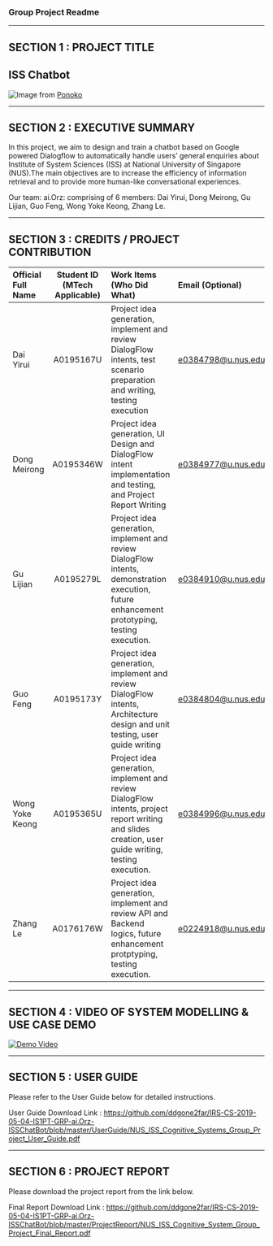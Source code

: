 ### Group Project Readme

---

## SECTION 1 : PROJECT TITLE
## ISS Chatbot

<img src="https://github.com/ddgone2far/IRS-CS-2019-05-04-IS1PT-GRP-ai.Orz-ISSChatBot/blob/master/cover_image.jpg"
     style="float: left; margin-right: 0px;" />
  
Image from <a href="https://www.ponoko.com/blog/how-to-make/designing-and-building-a-robot/">Ponoko</a>
  
---
## SECTION 2 : EXECUTIVE SUMMARY
In this project, we aim to design and train a chatbot based on Google powered Dialogflow to automatically handle users’ general enquiries about Institute of System Sciences (ISS) at National University of Singapore (NUS).The main objectives are to increase the efficiency of information retrieval and to provide more human-like conversational experiences.


Our team: ai.Orz: comprising of 6 members: Dai Yirui, Dong Meirong, Gu Lijian, Guo Feng, Wong Yoke Keong, Zhang Le.


---
## SECTION 3 : CREDITS / PROJECT CONTRIBUTION

| Official Full Name  | Student ID (MTech Applicable)  | Work Items (Who Did What) | Email (Optional) |
| :------------ |:---------------:| :-----| :-----|
| Dai Yirui			| A0195167U | Project idea generation, implement and review DialogFlow intents, test scenario preparation and writing, testing execution | e0384798@u.nus.edu |
| Dong Meirong		| A0195346W | Project idea generation, UI Design and DialogFlow intent implementation and testing, and Project Report Writing | e0384977@u.nus.edu |
| Gu Lijian			| A0195279L | Project idea generation, implement and review DialogFlow intents, demonstration execution, future enhancement prototyping, testing execution. | e0384910@u.nus.edu |
| Guo Feng			| A0195173Y | Project idea generation, implement and review DialogFlow intents, Architecture design and unit testing, user guide writing| e0384804@u.nus.edu |
| Wong Yoke Keong	| A0195365U | Project idea generation, implement and review DialogFlow intents, project report writing and slides creation, user guide writing, testing execution. | e0384996@u.nus.edu |
| Zhang Le 			| A0176176W | Project idea generation, implement and review API and Backend logics, future enhancement protptyping, testing execution. | e0224918@u.nus.edu |

---
## SECTION 4 : VIDEO OF SYSTEM MODELLING & USE CASE DEMO

[![Demo Video](https://img.youtube.com/vi/aFSoMvsbjpU/maxresdefault.jpg)](https://youtu.be/aFSoMvsbjpU)

---
## SECTION 5 : USER GUIDE

Please refer to the User Guide below for detailed instructions.

User Guide Download Link : <https://github.com/ddgone2far/IRS-CS-2019-05-04-IS1PT-GRP-ai.Orz-ISSChatBot/blob/master/UserGuide/NUS_ISS_Cognitive_Systems_Group_Project_User_Guide.pdf>

---
## SECTION 6 : PROJECT REPORT

Please download the project report from the link below.

Final Report Download Link : <https://github.com/ddgone2far/IRS-CS-2019-05-04-IS1PT-GRP-ai.Orz-ISSChatBot/blob/master/ProjectReport/NUS_ISS_Cognitive_System_Group_Project_Final_Report.pdf>
